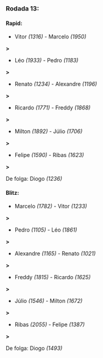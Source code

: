### Rodada 13:

#### Rapid:

* Vitor *(1316)*     -     Marcelo *(1950)* 

**>** 
* Léo *(1933)*     -     Pedro *(1183)* 

**>** 
* Renato *(1234)*     -     Alexandre *(1196)* 

**>** 
* Ricardo *(1771)*     -     Freddy *(1868)* 

**>** 
* Milton *(1892)*     -     Júlio *(1706)* 

**>** 
* Felipe *(1590)*     -     Ribas *(1623)* 

**>** 

De folga: Diogo *(1236)*

#### Blitz:

* Marcelo *(1782)*     -     Vitor *(1233)* 

**>** 
* Pedro *(1105)*     -     Léo *(1861)* 

**>** 
* Alexandre *(1165)*     -     Renato *(1021)* 

**>** 
* Freddy *(1815)*     -     Ricardo *(1625)* 

**>** 
* Júlio *(1546)*     -     Milton *(1672)* 

**>** 
* Ribas *(2055)*     -     Felipe *(1387)* 

**>** 

De folga: Diogo *(1493)*

